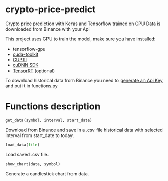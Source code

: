 # crypto-price-predict
Crypto price prediction with Keras and Tensorflow trained on GPU
Data is downloaded from Binance with your Api

This project uses GPU to train the model, make sure you have installed:
 - tensorflow-gpu
 - [cuda-toolkit](https://developer.nvidia.com/cuda-toolkit)
 - [CUPTI](http://docs.nvidia.com/cuda/cupti/)
 - [cuDNN SDK](https://developer.nvidia.com/cudnn)
 - [TensorRT](https://docs.nvidia.com/deeplearning/tensorrt/archives/index.html) (optional)

To download historical data from Binance you need to [generate an Api Key](https://www.binance.com/en/support/faq/360002502072) and put it in functions.py

# Functions description

```python
get_data(symbol, interval, start_date)
```


Download from Binance and save in a .csv file historical data with selected interval from start_date to today.


```python
load_data(file)
```

Load saved .csv file.

```python
show_chart(data, symbol)
```
Generate a candlestick chart from data.

